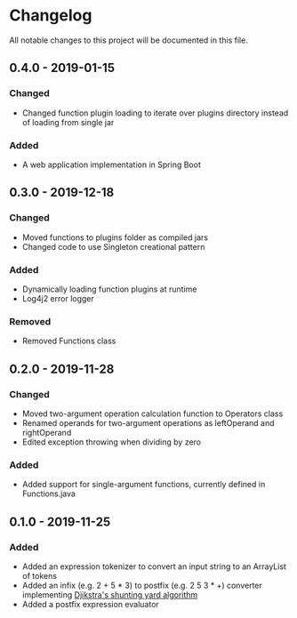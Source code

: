 # Changelog
All notable changes to this project will be documented in this file.

## 0.4.0 - 2019-01-15

### Changed

- Changed function plugin loading to iterate over plugins directory instead of loading from single jar

### Added

- A web application implementation in Spring Boot

## 0.3.0 - 2019-12-18

### Changed

- Moved functions to plugins folder as compiled jars
- Changed code to use Singleton creational pattern

### Added

- Dynamically loading function plugins at runtime
- Log4j2 error logger

### Removed

- Removed Functions class

## 0.2.0 - 2019-11-28

### Changed

- Moved two-argument operation calculation function to Operators class
- Renamed operands for two-argument operations as leftOperand and rightOperand
- Edited exception throwing when dividing by zero

### Added

- Added support for single-argument functions, currently defined in Functions.java

## 0.1.0 - 2019-11-25

### Added

- Added an expression tokenizer to convert an input string to an ArrayList of tokens
- Added an infix (e.g. 2 + 5 * 3) to postfix (e.g. 2 5 3 * +) converter implementing [Djikstra's shunting yard algorithm](https://en.wikipedia.org/wiki/Shunting-yard_algorithm)
- Added a postfix expression evaluator